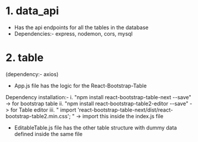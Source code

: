 # 1. data_api 

- Has the api endpoints for all the tables in the database
- Dependencies:- express, nodemon, cors, mysql


# 2. table
(dependency:- axios)

- App.js file has the logic for the React-Bootstrap-Table

Dependency installation:- 
i. "npm install react-bootstrap-table-next --save" -> for bootstrap table
ii. "npm install react-bootstrap-table2-editor --save" -> for Table editor
iii. " import 'react-bootstrap-table-next/dist/react-bootstrap-table2.min.css'; " -> import this inside the index.js file


- EditableTable.js file has the other table structure with dummy data defined inside the same file
